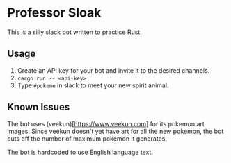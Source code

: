 Professor Sloak
===============

This is a silly slack bot written to practice Rust.


Usage
-----

 1. Create an API key for your bot and invite it to the desired channels.
 2. `cargo run -- <api-key>`
 3. Type `#pokeme` in slack to meet your new spirit animal.

Known Issues
------------

The bot uses (veekun)[https://www.veekun.com] for its pokemon art images.
Since veekun doesn't yet have art for all the new pokemon, the bot
cuts off the number of maximum pokemon it generates.

The bot is hardcoded to use English language text.
